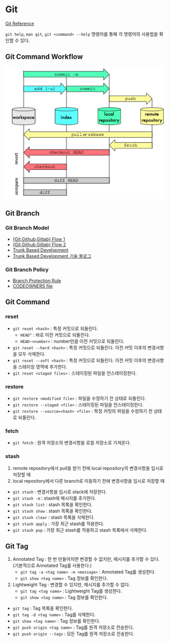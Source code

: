 # Git

[Git Reference](https://git-scm.com/docs)

`git help`, `man git`, `git <command> --help` 명령어를 통해 각 명령어의 사용법을 확인할 수 있다.

## Git Command Workflow

![](./img/GitWorkflow.png)

## Git Branch

### Git Branch Model
- [{Git,Github,Gitlab} Flow 1](https://ujuc.github.io/2015/12/16/git-flow-github-flow-gitlab-flow/)
- [{Git,Github,Gitlab} Flow 2](https://wiki.yowu.dev/ko/dev/Git/about-git-github-gitlab-flow)
- [Trunk Based Development](https://trunkbaseddevelopment.com)
- [Trunk Based Development 기술 블로그](https://tech.mfort.co.kr/blog/2022-08-05-trunk-based-development/)

### Git Branch Policy
- [Branch Protection Rule](https://docs.github.com/ko/repositories/configuring-branches-and-merges-in-your-repository/managing-protected-branches/managing-a-branch-protection-rule)
- [CODEOWNERS file](https://docs.github.com/ko/repositories/managing-your-repositorys-settings-and-features/customizing-your-repository/about-code-owners)

## Git Command

### reset
- `git reset <hash>` : 특정 커밋으로 되돌린다.
	- `HEAD^` : 바로 이전 커밋으로 되돌린다.
	- `HEAD~<number>` : number만큼 이전 커밋으로 되돌린다.
- `git reset --hard <hash>` : 특정 커밋으로 되돌린다. 이전 커밋 이후의 변경사항을 모두 삭제한다.
- `git reset --soft <hash>` : 특정 커밋으로 되돌린다. 이전 커밋 이후의 변경사항을 스테이징 영역에 추가한다.
- `git reset <staged files>` : 스테이징된 파일을 언스테이징한다.

### restore
- `git restore <modified file>` : 파일을 수정하기 전 상태로 되돌린다.
- `git restore --staged <file>` : 스테이징된 파일을 언스테이징한다.
- `git restore --source=<hash> <file>` : 특정 커밋의 파일을 수정하기 전 상태로 되돌린다.

### fetch
- `git fetch` : 원격 저장소의 변경사항을 로컬 저장소로 가져온다.

### stash
1. remote repository에서 pull을 받기 전에 local repository의 변경사항을 임시로 저장할 때
2. local repository에서 다른 branch로 이동하기 전에 변경사항을 임시로 저장할 때

- `git stash` : 변경사항을 임시로 stack에 저장한다.
- `git stash -m` : stash에 메시지를 추가한다.
- `git stash list` : stash 목록을 확인한다.
- `git stash show` : stash 목록을 확인한다.
- `git stash clear` : stash 목록을 삭제한다.
- `git stash apply` : 가장 최근 stash를 적용한다.
- `git stash pop` : 가장 최근 stash를 적용하고 stash 목록에서 삭제한다.

## Git Tag
1. Annotated Tag : 한 번 만들어지면 변경할 수 없지만, 메시지를 추가할 수 있다. (기본적으로 Annotated Tag를 사용한다.)
	- `git tag -a <tag name> -m <message>` : Annotated Tag를 생성한다.
	- `git show <tag name>` : Tag 정보를 확인한다.
2. Lightweight Tag : 변경할 수 있지만, 메시지를 추가할 수 없다.
	- `git tag <tag name>` : Lightweight Tag를 생성한다.
	- `git show <tag name>` : Tag 정보를 확인한다.

- `git tag` : Tag 목록을 확인한다.
- `git tag -d <tag name>` : Tag를 삭제한다.
- `git show <tag name>` : Tag 정보를 확인한다.
- `git push origin <tag name>` : Tag를 원격 저장소로 전송한다.
- `git push origin --tags` : 모든 Tag를 원격 저장소로 전송한다.
